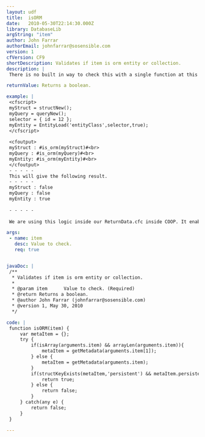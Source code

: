 ```yaml
---
layout: udf
title:  isORM
date:   2010-05-30T22:14:30.000Z
library: DatabaseLib
argString: "item"
author: John Farrar
authorEmail: johnfarrar@sosensible.com
version: 1
cfVersion: CF9
shortDescription: Validates if item is orm entity or collection.
description: |
 There is no built in way to check this with a single function at this time. So I created a way to check if the element was either and ORM entity or collection of entities.

returnValue: Returns a boolean.

example: |
 <cfscript>
 myStruct = structNew();
 myQuery = queryNew();
 selector = { id = 12 };
 myEntity = EntityLoad('entityClass',selector,true);
 </cfscript>
 
 <cfoutput>
 myStruct : #is_orm(myStruct)#<br>
 myQuery : #is_orm(myQuery)#<br>
 myEntity: #is_orm(myEntity)#<br>
 </cfoutput>
 - - - - - 
 This will give the following result.
 - - - - -
 myStruct : false
 myQuery : false
 myEntity : true
 
 - - - - -
 
 We are using this logic inside our ReturnData.cfc inside COOP. It enables us to treat the entity as a generic data source and integrate lists, array of structures, queries and entities as data sources without having to manually set an attribute on custom tags and object methods. It's nice to have some intuition in our code.

args:
 - name: item
   desc: Value to check.
   req: true


javaDoc: |
 /**
  * Validates if item is orm entity or collection.
  * 
  * @param item      Value to check. (Required)
  * @return Returns a boolean. 
  * @author John Farrar (johnfarrar@sosensible.com) 
  * @version 1, May 30, 2010 
  */

code: |
 function isORM(item) {
     var metaItem = {};
     try {
         if(isArray(arguments.item) && arrayLen(arguments.item)){
             metaItem = getMetadata(arguments.item[1]);
         } else {
             metaItem = getMetadata(arguments.item);
         }
         if(structKeyExists(metaItem,'persistent') && metaItem.persistent){
             return true;
         } else {
             return false;
         }
     } catch(any e) {
         return false;
     }
 }

---
```


